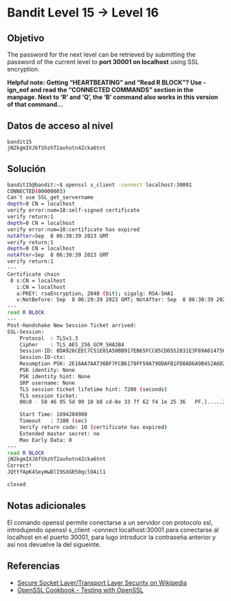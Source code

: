 # Bandit Level 15 → Level 16

## Objetivo
The password for the next level can be retrieved by submitting the password of the current level to **port 30001 on localhost** using SSL encryption.

**Helpful note: Getting “HEARTBEATING” and “Read R BLOCK”? Use -ign_eof and read the “CONNECTED COMMANDS” section in the manpage. Next to ‘R’ and ‘Q’, the ‘B’ command also works in this version of that command…**
## Datos de acceso al nivel
```
bandit15
jN2kgmIXJ6fShzhT2avhotn4Zcka6tnt
```
## Solución
```bash
bandit15@bandit:~$ openssl s_client -connect localhost:30001
CONNECTED(00000003)
Can´t use SSL_get_servername
depth=0 CN = localhost
verify error:num=18:self-signed certificate
verify return:1
depth=0 CN = localhost
verify error:num=10:certificate has expired
notAfter=Sep  8 06:30:39 2023 GMT
verify return:1
depth=0 CN = localhost
notAfter=Sep  8 06:30:39 2023 GMT
verify return:1
---
Certificate chain
 0 s:CN = localhost
   i:CN = localhost
   a:PKEY: rsaEncryption, 2048 (bit); sigalg: RSA-SHA1
   v:NotBefore: Sep  8 06:29:39 2023 GMT; NotAfter: Sep  8 06:30:39 2023 GMT
---
read R BLOCK
---
Post-Handshake New Session Ticket arrived:
SSL-Session:
    Protocol  : TLSv1.3
    Cipher    : TLS_AES_256_GCM_SHA384
    Session-ID: 8DA926CEEC7C51E01A50BB917EB65FCC85CDD552831E3F89A014756298B4E4ED
    Session-ID-ctx:
    Resumption PSK: 2E16AA7AA736BF7FCB6178FF50A790DAFB1FD8AD6A9B452A6D22444DD9630359A11B116EC53D0ADDB04EA878C8E5D728
    PSK identity: None
    PSK identity hint: None
    SRP username: None
    TLS session ticket lifetime hint: 7200 (seconds)
    TLS session ticket:
    00c0 - 50 46 95 5d 99 10 b8 cd-8e 33 7f 62 f4 1e 25 36   PF.].....3.b..%6

    Start Time: 1694204980
    Timeout   : 7200 (sec)
    Verify return code: 10 (certificate has expired)
    Extended master secret: no
    Max Early Data: 0
---
read R BLOCK
jN2kgmIXJ6fShzhT2avhotn4Zcka6tnt
Correct!
JQttfApK4SeyHwDlI9SXGR50qclOAil1

closed
```
## Notas adicionales
El comando openssl permite conectarse a un servidor con protocolo ssl, introdujendo openssl s_client -connect localhost:30001 para conectarse al localhost en el puerto 30001, para lugo introducir la contraseña anterior y así nos devuelve la del sigueinte.
## Referencias
- [Secure Socket Layer/Transport Layer Security on Wikipedia](https://en.wikipedia.org/wiki/Secure_Socket_Layer)
- [OpenSSL Cookbook - Testing with OpenSSL](https://www.feistyduck.com/library/openssl-cookbook/online/ch-testing-with-openssl.html)